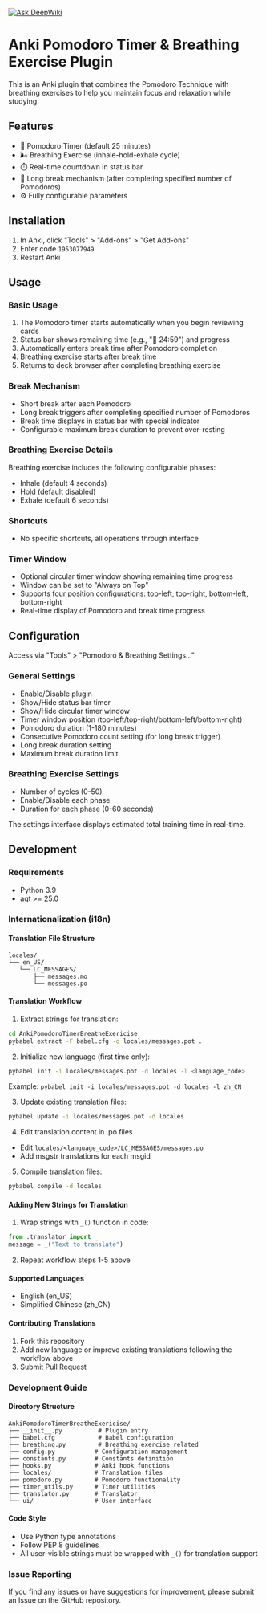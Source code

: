 [![Ask DeepWiki](https://deepwiki.com/badge.svg)](https://deepwiki.com/ooopus/AnkiPomodoroTimerBreathingExericise)
# Anki Pomodoro Timer & Breathing Exercise Plugin

This is an Anki plugin that combines the Pomodoro Technique with breathing exercises to help you maintain focus and relaxation while studying.

## Features

- 🍅 Pomodoro Timer (default 25 minutes)
- 🌬️ Breathing Exercise (inhale-hold-exhale cycle)
- ⏱️ Real-time countdown in status bar
- 🎯 Long break mechanism (after completing specified number of Pomodoros)
- ⚙️ Fully configurable parameters

## Installation

1. In Anki, click "Tools" > "Add-ons" > "Get Add-ons"
2. Enter code <code>1953077949</code>
3. Restart Anki

## Usage

### Basic Usage

1. The Pomodoro timer starts automatically when you begin reviewing cards
2. Status bar shows remaining time (e.g., "🍅 24:59") and progress
3. Automatically enters break time after Pomodoro completion
4. Breathing exercise starts after break time
5. Returns to deck browser after completing breathing exercise

### Break Mechanism

- Short break after each Pomodoro
- Long break triggers after completing specified number of Pomodoros
- Break time displays in status bar with special indicator
- Configurable maximum break duration to prevent over-resting

### Breathing Exercise Details

Breathing exercise includes the following configurable phases:

- Inhale (default 4 seconds)
- Hold (default disabled)
- Exhale (default 6 seconds)

### Shortcuts

- No specific shortcuts, all operations through interface

### Timer Window

- Optional circular timer window showing remaining time progress
- Window can be set to "Always on Top"
- Supports four position configurations: top-left, top-right, bottom-left, bottom-right
- Real-time display of Pomodoro and break time progress

## Configuration

Access via "Tools" > "Pomodoro & Breathing Settings..."

### General Settings

- Enable/Disable plugin
- Show/Hide status bar timer
- Show/Hide circular timer window
- Timer window position (top-left/top-right/bottom-left/bottom-right)
- Pomodoro duration (1-180 minutes)
- Consecutive Pomodoro count setting (for long break trigger)
- Long break duration setting
- Maximum break duration limit

### Breathing Exercise Settings

- Number of cycles (0-50)
- Enable/Disable each phase
- Duration for each phase (0-60 seconds)

The settings interface displays estimated total training time in real-time.

## Development

### Requirements

- Python 3.9
- aqt >= 25.0

### Internationalization (i18n)

#### Translation File Structure

```
locales/
└── en_US/
   └── LC_MESSAGES/
       ├── messages.mo
       └── messages.po
```

#### Translation Workflow

1. Extract strings for translation:

```bash
cd AnkiPomodoroTimerBreatheExericise
pybabel extract -F babel.cfg -o locales/messages.pot .
```

2. Initialize new language (first time only):

```bash
pybabel init -i locales/messages.pot -d locales -l <language_code>
```

Example: `pybabel init -i locales/messages.pot -d locales -l zh_CN`

3. Update existing translation files:

```bash
pybabel update -i locales/messages.pot -d locales
```

4. Edit translation content in .po files

- Edit `locales/<language_code>/LC_MESSAGES/messages.po`
- Add msgstr translations for each msgid

5. Compile translation files:

```bash
pybabel compile -d locales
```

#### Adding New Strings for Translation

1. Wrap strings with `_()` function in code:

```python
from .translator import _
message = _("Text to translate")
```

2. Repeat workflow steps 1-5 above

#### Supported Languages

- English (en_US)
- Simplified Chinese (zh_CN)

#### Contributing Translations

1. Fork this repository
2. Add new language or improve existing translations following the workflow above
3. Submit Pull Request

### Development Guide

#### Directory Structure

```
AnkiPomodoroTimerBreatheExericise/
├── __init__.py          # Plugin entry
├── babel.cfg            # Babel configuration
├── breathing.py         # Breathing exercise related
├── config.py           # Configuration management
├── constants.py        # Constants definition
├── hooks.py            # Anki hook functions
├── locales/            # Translation files
├── pomodoro.py         # Pomodoro functionality
├── timer_utils.py      # Timer utilities
├── translator.py       # Translator
└── ui/                 # User interface
```

#### Code Style

- Use Python type annotations
- Follow PEP 8 guidelines
- All user-visible strings must be wrapped with `_()` for translation support

### Issue Reporting

If you find any issues or have suggestions for improvement, please submit an Issue on the GitHub repository.
